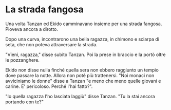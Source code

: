 # La strada fangosa

Una volta Tanzan ed Ekido camminavano insieme per una strada fangosa. Pioveva ancora a dirotto.

Dopo una curva, incontrarono una bella ragazza, in chimono e sciarpa di seta, che non poteva attraversare la strada.

"Vieni, ragazza," disse subito Tanzan. Poi la prese in braccio e la portò oltre le pozzanghere.

Ekido non disse nulla finché quella sera non ebbero raggiunto un tempio dove passare la notte. Allora non poté più trattenersi. "Noi monaci non avviciniamo le donne" disse a Tanzan "e meno che meno quelle giovani e carine. E' pericoloso. Perché l'hai fatto?".

"Io quella ragazza l'ho lasciata laggiù" disse Tanzan. "Tu la stai ancora portando con te?"